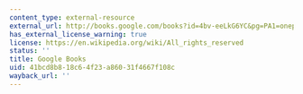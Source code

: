 ```yaml
---
content_type: external-resource
external_url: http://books.google.com/books?id=4bv-eeLkG6YC&pg=PA1=onepage
has_external_license_warning: true
license: https://en.wikipedia.org/wiki/All_rights_reserved
status: ''
title: Google Books
uid: 41bcd8b8-18c6-4f23-a860-31f4667f108c
wayback_url: ''
---
```

